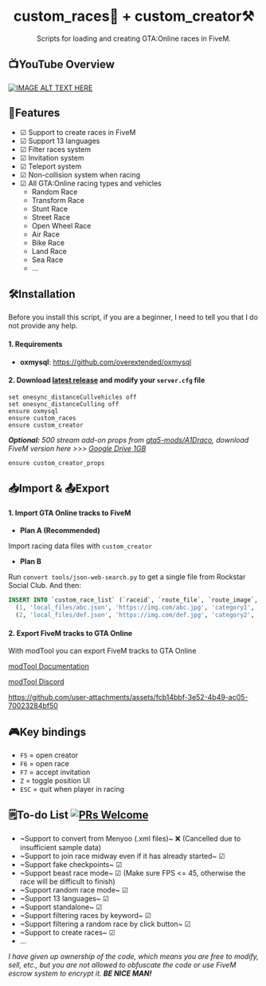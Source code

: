 <h1 align="center">
custom_races🏁 + custom_creator⚒️
</h1>
<p align="center">
Scripts for loading and creating GTA:Online races in FiveM.
</p>

## 📺YouTube Overview
[![IMAGE ALT TEXT HERE](https://i.ytimg.com/vi/wBwX8a3b1YY/maxresdefault.jpg)](https://www.youtube.com/watch?v=wBwX8a3b1YY)

## 🤖Features
- ☑ Support to create races in FiveM
- ☑ Support 13 languages
- ☑ Filter races system
- ☑ Invitation system
- ☑ Teleport system
- ☑ Non-collision system when racing
- ☑ All GTA:Online racing types and vehicles
  - Random Race
  - Transform Race
  - Stunt Race
  - Street Race
  - Open Wheel Race
  - Air Race
  - Bike Race
  - Land Race
  - Sea Race
  - ...

## 🛠️Installation
Before you install this script, if you are a beginner, I need to tell you that I do not provide any help.

#### 1. Requirements
- **oxmysql**: https://github.com/overextended/oxmysql

#### 2. Download [latest release](https://github.com/taoletsgo/custom_races/releases) and modify your `server.cfg` file
```
set onesync_distanceCullvehicles off
set onesync_distanceCulling off
ensure oxmysql
ensure custom_races
ensure custom_creator
```

_**Optional:** 500 stream add-on props from [gta5-mods/A1Draco](https://www.gta5-mods.com/tools/increased-props-add-on), download FiveM version here >>> [Google Drive 1GB](https://drive.google.com/file/d/1bEcgqjccRhoXV0uHHX2lJZfKZuktmxha/view?usp=sharing)_

```
ensure custom_creator_props
```

## 📥Import & 📤Export

#### 1. Import GTA Online tracks to FiveM
- **Plan A (Recommended)**

Import racing data files with `custom_creator`

- **Plan B**

Run `convert tools/json-web-search.py` to get a single file from Rockstar Social Club. And then:

```sql
INSERT INTO `custom_race_list` (`raceid`, `route_file`, `route_image`, `category`, `besttimes`) VALUES
  (1, 'local_files/abc.json', 'https://img.com/abc.jpg', 'category1', '[]'),
  (2, 'local_files/def.json', 'https://img.com/def.jpg', 'category2', '[]');
```

#### 2. Export FiveM tracks to GTA Online
With modTool you can export FiveM tracks to GTA Online

[modTool Documentation](https://oleg52.github.io/ModToolDocs/)

[modTool Discord](https://discord.gg/q9MyqMHdVf)

https://github.com/user-attachments/assets/fcb14bbf-3e52-4b49-ac05-70023284bf50

## 🎮Key bindings
- `F5` = open creator
- `F6` = open race
- `F7` = accept invitation
- `Z` = toggle position UI
- `ESC` = quit when player in racing

## 🗒️To-do List [![PRs Welcome](https://img.shields.io/badge/PRs-welcome-brightgreen.svg?style=flat-square)](https://makeapullrequest.com)
- ~Support to convert from Menyoo (.xml files)~ ❌ (Cancelled due to insufficient sample data)
- ~Support to join race midway even if it has already started~ ☑
- ~Support fake checkpoints~ ☑
- ~Support beast race mode~ ☑ (Make sure FPS <= 45, otherwise the race will be difficult to finish)
- ~Support random race mode~ ☑
- ~Support 13 languages~ ☑
- ~Support standalone~ ☑
- ~Support filtering races by keyword~ ☑
- ~Support filtering a random race by click button~ ☑
- ~Support to create races~ ☑
- ...

*I have given up ownership of the code, which means you are free to modify, sell, etc., but you are not allowed to obfuscate the code or use FiveM escrow system to encrypt it. **BE NICE MAN!***
